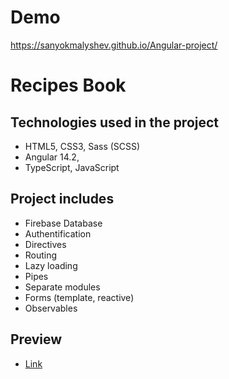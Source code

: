 # Demo

https://sanyokmalyshev.github.io/Angular-project/

# Recipes Book
## Technologies used in the project
- HTML5, CSS3, Sass (SCSS) 
- Angular 14.2, 
- TypeScript, JavaScript
## Project includes
- Firebase Database
- Authentification 
- Directives
- Routing
- Lazy loading
- Pipes
- Separate modules
- Forms (template, reactive)
- Observables
## Preview
- [Link](https://sanyokmalyshev.github.io/Angular-project)


